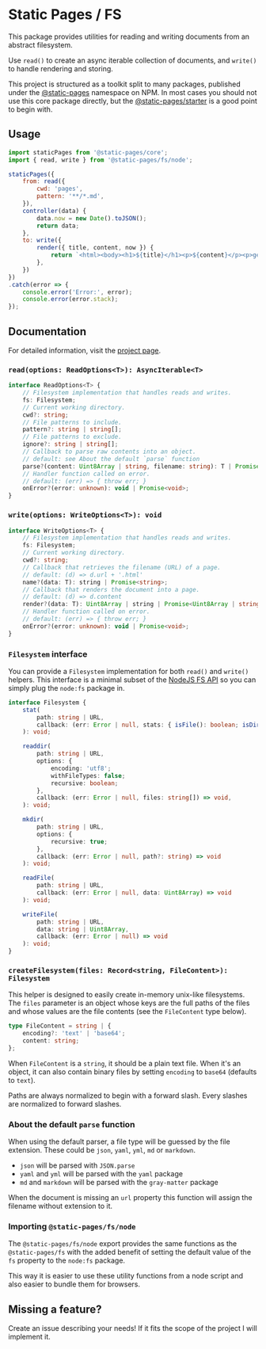 # Static Pages / FS

This package provides utilities for reading and writing documents from an abstract filesystem.

Use `read()` to create an async iterable collection of documents, and `write()` to handle rendering and storing.

This project is structured as a toolkit split to many packages, published under the [@static-pages](https://www.npmjs.com/org/static-pages) namespace on NPM.
In most cases you should not use this core package directly, but the [@static-pages/starter](https://www.npmjs.com/package/@static-pages/starter) is a good point to begin with.

## Usage

```js
import staticPages from '@static-pages/core';
import { read, write } from '@static-pages/fs/node';

staticPages({
    from: read({
        cwd: 'pages',
        pattern: '**/*.md',
    }),
    controller(data) {
        data.now = new Date().toJSON();
        return data;
    },
    to: write({
        render({ title, content, now }) {
            return `<html><body><h1>${title}</h1><p>${content}</p><p>generated: ${now}</p></body></html>`;
        },
    })
})
.catch(error => {
    console.error('Error:', error);
    console.error(error.stack);
});
```

## Documentation

For detailed information, visit the [project page](https://staticpagesjs.github.io/).

### `read(options: ReadOptions<T>): AsyncIterable<T>`

```ts
interface ReadOptions<T> {
    // Filesystem implementation that handles reads and writes.
    fs: Filesystem;
    // Current working directory.
    cwd?: string;
    // File patterns to include.
    pattern?: string | string[];
    // File patterns to exclude.
    ignore?: string | string[];
    // Callback to parse raw contents into an object.
    // default: see About the default `parse` function
    parse?(content: Uint8Array | string, filename: string): T | Promise<T>;
    // Handler function called on error.
    // default: (err) => { throw err; }
    onError?(error: unknown): void | Promise<void>;
}
```

### `write(options: WriteOptions<T>): void`

```ts
interface WriteOptions<T> {
    // Filesystem implementation that handles reads and writes.
    fs: Filesystem;
    // Current working directory.
    cwd?: string;
    // Callback that retrieves the filename (URL) of a page.
    // default: (d) => d.url + '.html'
    name?(data: T): string | Promise<string>;
    // Callback that renders the document into a page.
    // default: (d) => d.content
    render?(data: T): Uint8Array | string | Promise<Uint8Array | string>;
    // Handler function called on error.
    // default: (err) => { throw err; }
    onError?(error: unknown): void | Promise<void>;
}
```

### `Filesystem` interface

You can provide a `Filesystem` implementation for both `read()` and `write()`
helpers. This interface is a minimal subset of the [NodeJS FS API](https://nodejs.org/api/fs.html)
so you can simply plug the `node:fs` package in.

```ts
interface Filesystem {
	stat(
		path: string | URL,
		callback: (err: Error | null, stats: { isFile(): boolean; isDirectory(): boolean; }) => void
	): void;

	readdir(
		path: string | URL,
		options: {
			encoding: 'utf8';
			withFileTypes: false;
			recursive: boolean;
		},
		callback: (err: Error | null, files: string[]) => void,
	): void;

	mkdir(
		path: string | URL,
		options: {
			recursive: true;
		},
		callback: (err: Error | null, path?: string) => void
	): void;

	readFile(
		path: string | URL,
		callback: (err: Error | null, data: Uint8Array) => void
	): void;

	writeFile(
		path: string | URL,
		data: string | Uint8Array,
		callback: (err: Error | null) => void
	): void;
}
```

### `createFilesystem(files: Record<string, FileContent>): Filesystem`

This helper is designed to easily create in-memory unix-like filesystems. The
`files` parameter is an object whose keys are the full paths of the files and
whose values are the file contents (see the `FileContent` type below).

```ts
type FileContent = string | {
    encoding?: 'text' | 'base64';
    content: string;
};
```

When `FileContent` is a `string`, it should be a plain text file. When it's an
object, it can also contain binary files by setting `encoding` to `base64`
(defaults to `text`).

Paths are always normalized to begin with a forward slash. Every slashes are normalized to forward slashes.

### About the default `parse` function

When using the default parser, a file type will be guessed by the file extension.
These could be `json`, `yaml`, `yml`, `md` or `markdown`.
- `json` will be parsed with `JSON.parse`
- `yaml` and `yml` will be parsed with the `yaml` package
- `md` and `markdown` will be parsed with the `gray-matter` package

When the document is missing an `url` property this function will assign the
filename without extension to it.

### Importing `@static-pages/fs/node`

The `@static-pages/fs/node` export provides the same functions as the
`@static-pages/fs` with the added benefit of setting the default value of the
`fs` property to the `node:fs` package.

This way it is easier to use these utility functions from a node script and also
easier to bundle them for browsers.

## Missing a feature?
Create an issue describing your needs!
If it fits the scope of the project I will implement it.
